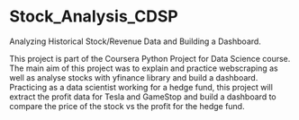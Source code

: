 # Stock_Analysis_CDSP

Analyzing Historical Stock/Revenue Data and Building a Dashboard. 

This project is part of the Coursera Python Project for Data Science course. The main aim of this project was to explain and practice webscraping as well as analyse stocks with yfinance library and build a dashboard.
Practicing as a data scientist working for a hedge fund, this project will extract the profit data for Tesla and GameStop and build a dashboard to compare the price of the stock vs the profit for the hedge fund.
